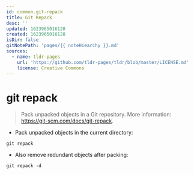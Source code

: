 ```yaml
---
id: common.git-repack
title: Git Repack
desc: ''
updated: 1623965016128
created: 1623965016128
isDir: false
gitNotePath: 'pages/{{ noteHiearchy }}.md'
sources:
  - name: tldr-pages
    url: 'https://github.com/tldr-pages/tldr/blob/master/LICENSE.md'
    license: Creative Commons
---
```

# git repack

> Pack unpacked objects in a Git repository.
> More information: <https://git-scm.com/docs/git-repack>.

- Pack unpacked objects in the current directory:

`git repack`

- Also remove redundant objects after packing:

`git repack -d`


